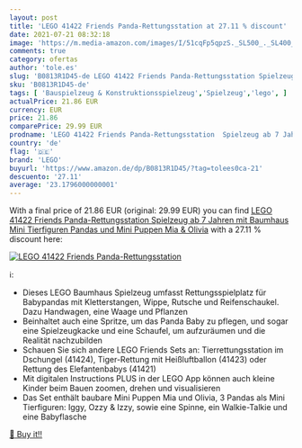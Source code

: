 ```yaml
---
layout: post
title: 'LEGO 41422 Friends Panda-Rettungsstation at 27.11 % discount'
date: 2021-07-21 08:32:18
image: 'https://m.media-amazon.com/images/I/51cqFp5qpzS._SL500_._SL400_.jpg'
comments: true
category: ofertas
author: 'tole.es'
slug: 'B0813R1D45-de LEGO 41422 Friends Panda-Rettungsstation Spielzeug ab 7...'
sku: 'B0813R1D45-de'
tags: [ 'Bauspielzeug & Konstruktionsspielzeug','Spielzeug','lego', ]
actualPrice: 21.86 EUR
currency: EUR
price: 21.86
comparePrice: 29.99 EUR
prodname: 'LEGO 41422 Friends Panda-Rettungsstation  Spielzeug ab 7 Jahren mit Baumhaus  Mini Tierfiguren Pandas und Mini Puppen Mia & Olivia'
country: 'de'
flag: '🇩🇪'
brand: 'LEGO'
buyurl: 'https://www.amazon.de/dp/B0813R1D45/?tag=tolees0ca-21'
descuento: '27.11'
average: '23.1796000000001'
---
```


With a final price of 21.86 EUR (original: 29.99 EUR) you can find [LEGO 41422 Friends Panda-Rettungsstation  Spielzeug ab 7 Jahren mit Baumhaus  Mini Tierfiguren Pandas und Mini Puppen Mia & Olivia](https://www.amazon.de/dp/B0813R1D45/?tag=tolees0ca-21) with a  27.11 % discount here:

[![LEGO 41422 Friends Panda-Rettungsstation](https://m.media-amazon.com/images/I/51cqFp5qpzS._SL500_._SL400_.jpg)](https://www.amazon.de/dp/B0813R1D45/?tag=tolees0ca-21)

ℹ️:

- Dieses LEGO Baumhaus Spielzeug umfasst Rettungsspielplatz für Babypandas mit Kletterstangen, Wippe, Rutsche und Reifenschaukel. Dazu Handwagen, eine Waage und Pflanzen
- Beinhaltet auch eine Spritze, um das Panda Baby zu pflegen, und sogar eine Spielzeugkacke und eine Schaufel, um aufzuräumen und die Realität nachzubilden
- Schauen Sie sich andere LEGO Friends Sets an: Tierrettungsstation im Dschungel (41424), Tiger-Rettung mit Heißluftballon (41423) oder Rettung des Elefantenbabys (41421)
- Mit digitalen Instructions PLUS in der LEGO App können auch kleine Kinder beim Bauen zoomen, drehen und visualisieren
- Das Set enthält baubare Mini Puppen Mia und Olivia, 3 Pandas als Mini Tierfiguren: Iggy, Ozzy & Izzy, sowie eine Spinne, ein Walkie-Talkie und eine Babyflasche

[🛒 Buy it!!](https://www.amazon.de/dp/B0813R1D45/?tag=tolees0ca-21)
